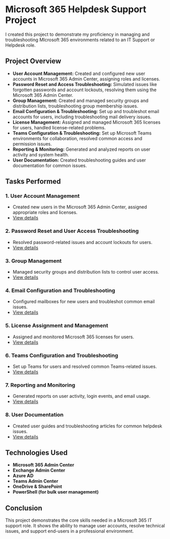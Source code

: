 # Microsoft 365 Helpdesk Support Project

I created this project to demonstrate my proficiency in managing and troubleshooting MIcrosoft 365 environments related to an IT Support or Helpdesk role.

## Project Overview

- **User Account Management:** Created and configured new user accounts in Microsoft 365 Admin Center, assigning roles and licenses.
- **Password Reset and Access Troubleshooting:** Simulated issues like forgotten passwords and account lockouts, resolving them using the Microsoft 365 Admin Center.
- **Group Management:** Created and managed security groups and distribution lists, troubleshooting group membership issues.
- **Email Configuration & Troubleshooting:** Set up and troubleshot email accounts for users, including troubleshooting mail delivery issues.
- **License Management:** Assigned and managed Microsoft 365 licenses for users, handled license-related problems.
- **Teams Configuration & Troubleshooting:** Set up Microsoft Teams environments for collaboration, resolved common access and permission issues.
- **Reporting & Monitoring:** Generated and analyzed reports on user activity and system health.
- **User Documentation:** Created troubleshooting guides and user documentation for common issues.


## Tasks Performed

### 1. User Account Management
- Created new users in the Microsoft 365 Admin Center, assigned appropriate roles and licenses.
- [View details](https://github.com/Feshovski/M365-Helpdesk-Project/blob/main/1%20user-account-management/task_1_create_user_accounts.md)

### 2. Password Reset and User Access Troubleshooting
- Resolved password-related issues and account lockouts for users.
- [View details](password-reset-troubleshooting/task_2_password_reset_steps.md)

### 3. Group Management
- Managed security groups and distribution lists to control user access.
- [View details](group-management/task_3_group_management.md)

### 4. Email Configuration and Troubleshooting
- Configured mailboxes for new users and troubleshot common email issues.
- [View details](email-troubleshooting/task_4_email_configuration.md)

### 5. License Assignment and Management
- Assigned and monitored Microsoft 365 licenses for users.
- [View details](license-management/task_5_license_assignment.md)

### 6. Teams Configuration and Troubleshooting
- Set up Teams for users and resolved common Teams-related issues.
- [View details](teams-configuration/task_6_teams_setup.md)

### 7. Reporting and Monitoring
- Generated reports on user activity, login events, and email usage.
- [View details](reporting-monitoring/task_7_activity_report.md)

### 8. User Documentation
- Created user guides and troubleshooting articles for common helpdesk issues.
- [View details](documentation/user-guide-password-reset.md)

## Technologies Used

- **Microsoft 365 Admin Center**
- **Exchange Admin Center**
- **Azure AD**
- **Teams Admin Center**
- **OneDrive & SharePoint**
- **PowerShell (for bulk user management)**

## Conclusion

This project demonstrates the core skills needed in a Microsoft 365 IT support role. It shows the ability to manage user accounts, resolve technical issues, and support end-users in a professional environment.
